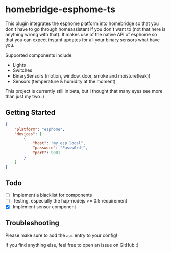 # homebridge-esphome-ts

This plugin integrates the [esphome](https://esphome.io/) platform into homebridge so that you don't have to go
through homeassistant if you don't want to (not that here is anything wrong with that). It makes use of the native API of esphome
so that you can expect instant updates for all your binary sensors what have you.

Supported components include:

* Lights
* Switches
* BinarySensors (motion, window, door, smoke and moisture(leak))
* Sensors (temperature & humidity at the moment)

This project is currently still in beta, but I thought that many eyes see more than just
my two :)

## Getting Started

```json
{
    "platform": "esphome",
    "devices": [
        {
            "host": "my_esp.local",
            "password": "Passw0rd!",
            "port": 9001
        }
    ]
}
```

## Todo

- [ ] Implement a blacklist for components
- [ ] Testing, especially the hap-nodejs >= 0.5 requirement
- [x] Implement sensor component

## Troubleshooting

Please make sure to add the `api` entry to your config!

If you find anything else, feel free to open an issue on GitHub :)
